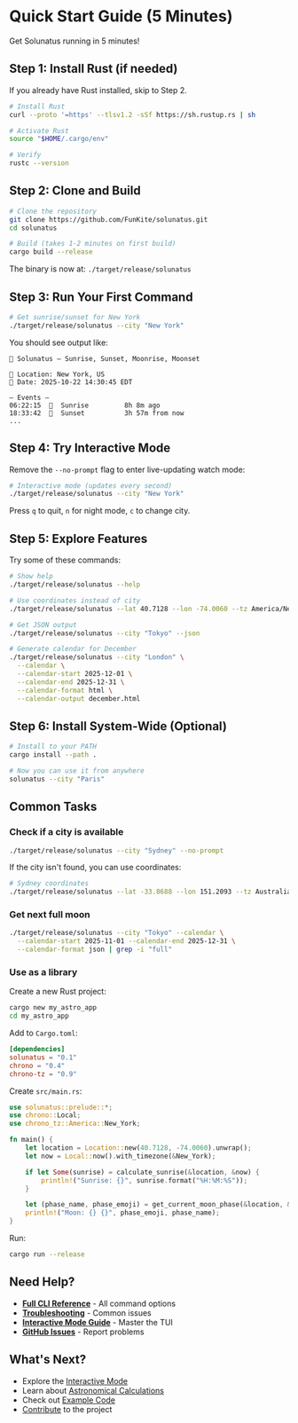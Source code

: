 # Quick Start Guide (5 Minutes)

Get Solunatus running in 5 minutes!

## Step 1: Install Rust (if needed)

If you already have Rust installed, skip to Step 2.

```bash
# Install Rust
curl --proto '=https' --tlsv1.2 -sSf https://sh.rustup.rs | sh

# Activate Rust
source "$HOME/.cargo/env"

# Verify
rustc --version
```

## Step 2: Clone and Build

```bash
# Clone the repository
git clone https://github.com/FunKite/solunatus.git
cd solunatus

# Build (takes 1-2 minutes on first build)
cargo build --release
```

The binary is now at: `./target/release/solunatus`

## Step 3: Run Your First Command

```bash
# Get sunrise/sunset for New York
./target/release/solunatus --city "New York"
```

You should see output like:

```
🌅 Solunatus — Sunrise, Sunset, Moonrise, Moonset

📍 Location: New York, US
📅 Date: 2025-10-22 14:30:45 EDT

— Events —
06:22:15  🌅  Sunrise         8h 8m ago
18:33:42  🌇  Sunset          3h 57m from now
...
```

## Step 4: Try Interactive Mode

Remove the `--no-prompt` flag to enter live-updating watch mode:

```bash
# Interactive mode (updates every second)
./target/release/solunatus --city "New York"
```

Press `q` to quit, `n` for night mode, `c` to change city.

## Step 5: Explore Features

Try some of these commands:

```bash
# Show help
./target/release/solunatus --help

# Use coordinates instead of city
./target/release/solunatus --lat 40.7128 --lon -74.0060 --tz America/New_York

# Get JSON output
./target/release/solunatus --city "Tokyo" --json

# Generate calendar for December
./target/release/solunatus --city "London" \
  --calendar \
  --calendar-start 2025-12-01 \
  --calendar-end 2025-12-31 \
  --calendar-format html \
  --calendar-output december.html
```

## Step 6: Install System-Wide (Optional)

```bash
# Install to your PATH
cargo install --path .

# Now you can use it from anywhere
solunatus --city "Paris"
```

## Common Tasks

### Check if a city is available

```bash
./target/release/solunatus --city "Sydney" --no-prompt
```

If the city isn't found, you can use coordinates:

```bash
# Sydney coordinates
./target/release/solunatus --lat -33.8688 --lon 151.2093 --tz Australia/Sydney --no-prompt
```

### Get next full moon

```bash
./target/release/solunatus --city "Tokyo" --calendar \
  --calendar-start 2025-11-01 --calendar-end 2025-12-31 \
  --calendar-format json | grep -i "full"
```

### Use as a library

Create a new Rust project:

```bash
cargo new my_astro_app
cd my_astro_app
```

Add to `Cargo.toml`:

```toml
[dependencies]
solunatus = "0.1"
chrono = "0.4"
chrono-tz = "0.9"
```

Create `src/main.rs`:

```rust
use solunatus::prelude::*;
use chrono::Local;
use chrono_tz::America::New_York;

fn main() {
    let location = Location::new(40.7128, -74.0060).unwrap();
    let now = Local::now().with_timezone(&New_York);

    if let Some(sunrise) = calculate_sunrise(&location, &now) {
        println!("Sunrise: {}", sunrise.format("%H:%M:%S"));
    }

    let (phase_name, phase_emoji) = get_current_moon_phase(&location, &now);
    println!("Moon: {} {}", phase_emoji, phase_name);
}
```

Run:

```bash
cargo run --release
```

## Need Help?

- **[Full CLI Reference](../features/cli-reference.md)** - All command options
- **[Troubleshooting](troubleshooting.md)** - Common issues
- **[Interactive Mode Guide](../features/interactive-mode.md)** - Master the TUI
- **[GitHub Issues](https://github.com/FunKite/solunatus/issues)** - Report problems

## What's Next?

- Explore the [Interactive Mode](../features/interactive-mode.md)
- Learn about [Astronomical Calculations](../features/README.md)
- Check out [Example Code](../../examples/)
- [Contribute](../../CONTRIBUTING.md) to the project
